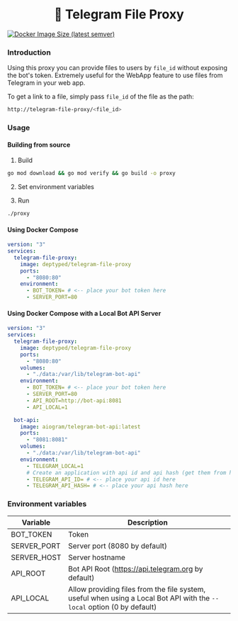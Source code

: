 <h1 align="center">📁 Telegram File Proxy</h1>

[![Docker Image Size (latest semver)](https://img.shields.io/docker/image-size/deptyped/telegram-file-proxy?logo=docker)](https://hub.docker.com/r/deptyped/telegram-file-proxy)


### Introduction

Using this proxy you can provide files to users by `file_id` without exposing the bot's token. Extremely useful for the WebApp feature to use files from Telegram in your web app.

To get a link to a file, simply pass `file_id` of the file as the path:

```bash
http://telegram-file-proxy/<file_id>
```

### Usage

#### Building from source

1. Build

```bash
go mod download && go mod verify && go build -o proxy
```

2. Set environment variables

3. Run

```bash
./proxy
```

#### Using Docker Compose

```yaml
version: "3"
services:
  telegram-file-proxy:
    image: deptyped/telegram-file-proxy
    ports:
      - "8080:80"
    environment:
      - BOT_TOKEN= # <-- place your bot token here
      - SERVER_PORT=80
```

#### Using Docker Compose with a Local Bot API Server

```yaml
version: "3"
services:
  telegram-file-proxy:
    image: deptyped/telegram-file-proxy
    ports:
      - "8080:80"
    volumes:
      - "./data:/var/lib/telegram-bot-api"
    environment:
      - BOT_TOKEN= # <-- place your bot token here
      - SERVER_PORT=80
      - API_ROOT=http://bot-api:8081
      - API_LOCAL=1

  bot-api:
    image: aiogram/telegram-bot-api:latest
    ports:
      - "8081:8081"
    volumes:
      - "./data:/var/lib/telegram-bot-api"
    environment:
      - TELEGRAM_LOCAL=1
      # Create an application with api id and api hash (get them from https://my.telegram.org/apps)
      - TELEGRAM_API_ID= # <-- place your api id here
      - TELEGRAM_API_HASH= # <-- place your api hash here
```

### Environment variables

| Variable    | Description                                                                                                            |
| ----------- | ---------------------------------------------------------------------------------------------------------------------- |
| BOT_TOKEN   | Token                                                                                                                  |
| SERVER_PORT | Server port (8080 by default)                                                                                          |
| SERVER_HOST | Server hostname                                                                                                        |
| API_ROOT    | Bot API Root (https://api.telegram.org by default)                                                                     |
| API_LOCAL   | Allow providing files from the file system, useful when using a Local Bot API with the `--local` option (0 by default) |
